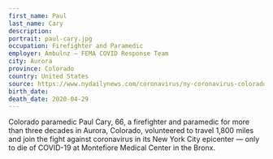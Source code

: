 ```yaml
---
first_name: Paul
last_name: Cary
description: 
portrait: paul-cary.jpg
occupation: Firefighter and Paramedic
employer: Ambulnz — FEMA COVID Response Team
city: Aurora
province: Colorado
country: United States
source: https://www.nydailynews.com/coronavirus/ny-coronavirus-colorado-paramedic-came-to-nyc-dies-virus-20200501-mdps2ueb7vaejcpfk6726ajmhe-story.html, https://nypost.com/2020/05/01/66-year-old-paramedic-who-volunteered-in-nyc-dies-of-coronavirus/
birth_date: 
death_date: 2020-04-29
---
```


Colorado paramedic Paul Cary, 66, a firefighter and paramedic for more than three decades in Aurora, Colorado, volunteered to travel 1,800 miles and join the fight against coronavirus in its New York City epicenter — only to die of COVID-19 at Montefiore Medical Center in the Bronx.